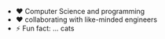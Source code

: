 - :heart: Computer Science and programming
- :heart: collaborating with like-minded engineers
- ⚡ Fun fact: ... cats

